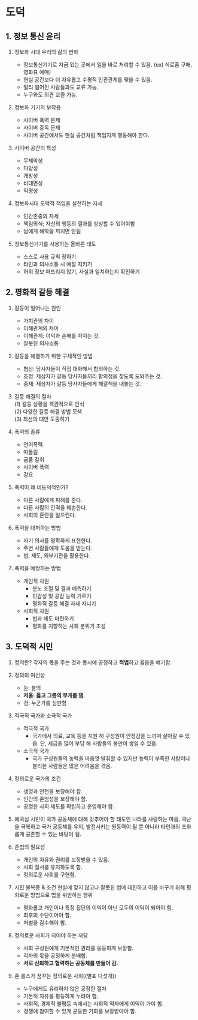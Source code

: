 # 도덕
## 1. 정보 통신 윤리
1. 정보화 시대 우리의 삶의 변화
    - 정보통신기기로 지금 있는 곳에서 일을 바로 처리할 수 있음. (ex) 식료품 구매, 영화표 예매)
    - 현실 공간보다 더 자유롭고 수평적 인관관계를 맺을 수 있음.
    - 멀리 떨어진 사람들과도 교류 가능.
    - 누구와도 의견 교환 가능.

2. 정보화 기기의 부작용
    - 사이버 폭력 문제
    - 사이버 중독 문제
    * 사이버 공간에서도 현실 공간처럼 책임지게 행동해야 한다.

3. 사이버 공간의 특성
    - 무제악성
    - 다양성
    - 개방성
    - 비대면성
    - 익명성

4. 정보화시대 도덕적 책임을 실천하는 자세
    - 인간존중의 자세
    - 책임의식; 자신의 행동의 결과를 상상할 수 있어야함
    - 남에게 해악을 끼치면 안됨

5. 정보통신기기를 사용하는 올바른 태도
    - 스스로 사용 규칙 정하기
    - 타인과 의사소통 시 예절 지키기
    - 허위 정보 퍼뜨리지 않기, 사실과 일치하는지 확인하기

## 2. 평화적 갈등 해결
1. 갈등이 일어나는 원인
    - 가치관의 차이
    - 이해관계의 차이
    * 이해관계: 이익과 손해를 따지는 것.
    - 잘못된 의사소통 

2. 갈등을 해결하기 위한 구체적인 방법 
    - 협상: 당사자들이 직접 대화해서 합의하는 것.
    - 조정: 제삼자가 갈등 당사자들끼리 합의점을 찾도록 도와주는 것.
    - 중재: 제삼자가 갈등 당사자들에게 해결책을 내놓는 것.

3. 갈등 해결의 절차   
    (1) 갈등 상황을 객관적으로 인식   
    (2) 다양한 갈등 해결 방법 모색   
    (3) 최선의 대안 도출하기   

4. 폭력의 종류
    - 언어폭력
    - 따돌림 
    - 금품 갈취
    - 사이버 폭력
    - 강요

5. 폭력이 왜 비도덕적인가?
    - 다른 사람에게 피해를 준다.
    - 다른 사람의 인격을 훼손한다.
    - 사회의 혼란을 일으킨다.

6. 폭력을 대처하는 방법
    - 자기 의사를 명확하게 표현한다.
    - 주변 사람들에게 도움을 받는다.
    - 법, 제도, 외부기관을 활용한다.

7. 폭력을 예방하는 방법
    - 개인적 차원
        + 분노 조절 및 결과 예측하기
        + 민감성 및 공감 능력 기르기
        + 평화적 갈등 해결 자세 지니기
    - 사회적 차원
        + 법과 제도 마련하기
        + 평화를 지향하는 사회 분위기 조성

## 3. 도덕적 시민
1. 정의란?
각자의 몫을 주는 것과 동시에 공정하고 **적법**하고 옳음을 얘기함.

2. 정의의 여신상
    - 눈: 불의
    - **__저울: 옳고 그름의 무게를 잼.__**
    - 검: 누군가를 심판함

3. 적극적 국가와 소극적 국가
    - 적극적 국가
        + 국가에서 의료, 교육 등을 지원 해 구성원이 안정감을 느끼며 살아갈 수 있음. 단, 세금을 많이 부담 해 사람들의 불만이 쌓일 수 있음.
    - 소극적 국가
        + 국가 구성원들의 눙력을 마음껏 발휘할 수 있지만 능력이 부족한 사람이나 불리한 사람들은 많은 어려움을 겪음.

4. 정의로운 국가의 조건 
    - 생명과 안전을 보장해야 함.
    - 인간의 존엄성을 보장해야 함.
    - 공정한 사회 제도를 확립하고 운영해야 함.

5. 애국심
시민이 국가 공동체에 대해 갖추어야 할 태도인 나라를 사랑하는 마음. 국난을 극복하고 국가 공동체를 유지, 발전시키는 원동력이 될 뿐 아니라 타인과의 조화롭게 공존할 수 있는 바탕이 됨.

6. 준법의 필요성
    - 개인의 자유와 권리를 보장받을 수 있음.
    - 사회 질서를 유지하도록 함.
    - 정의로운 사회를 구현함.

7. 시민 불복종 & 조건 
현실에 맞지 않고나 잘못된 법에 대한하고 이를 바꾸기 위해 평화로운 방법으로 법을 위반하는 행위    
    - 평화롭고 개인이나 특정 집단의 이익이 아닌 모두의 이익이 되어야 함.
    - 최후의 수단이어야 함.
    - 처벌을 감수해야 함.

8. 정의로운 사회가 되어야 하는 까닭
    - 사회 구성원에게 기본적인 권리를 동등하게 보장함.
    - 각자의 몫을 공정하게 분배함.
    - **__서로 신뢰하고 협력하는 공동체를 만들어 감.__**

9. 존 롤스가 꿈꾸는 정의로운 사회((별표 다섯개))
    - 누구에게도 유리하지 않은 공정한 절차
    - 기본적 자유를 평등하게 누려야 함.
    - 사회적, 경제적 불평등 속에서는 사회적 약자에게 이익이 가야 함.
    - 경쟁에 참여할 수 있게 균등한 기회를 보장받아야 함.